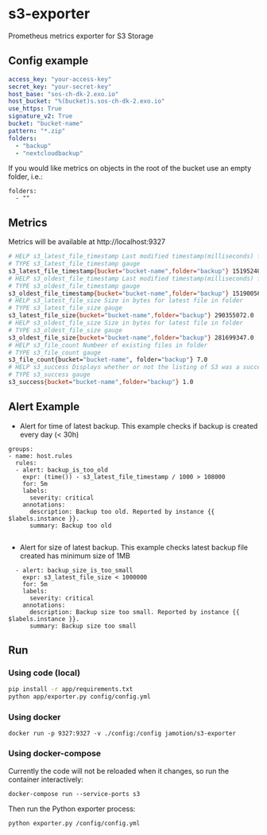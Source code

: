 # s3-exporter

Prometheus metrics exporter for S3 Storage

## Config example

```yml
access_key: "your-access-key"
secret_key: "your-secret-key"
host_base: "sos-ch-dk-2.exo.io"
host_bucket: "%(bucket)s.sos-ch-dk-2.exo.io"
use_https: True
signature_v2: True
bucket: "bucket-name"
pattern: "*.zip"
folders:
  - "backup"
  - "nextcloudbackup"

```

If you would like metrics on objects in the root of the bucket use an empty
folder, i.e.:

```
folders:
  - ""
```

## Metrics

Metrics will be available at http://localhost:9327

```sh
# HELP s3_latest_file_timestamp Last modified timestamp(milliseconds) for latest file in folder
# TYPE s3_latest_file_timestamp gauge
s3_latest_file_timestamp{bucket="bucket-name",folder="backup"} 1519524066157.0
# HELP s3_oldest_file_timestamp Last modified timestamp(milliseconds) for oldest file in folder
# TYPE s3_oldest_file_timestamp gauge
s3_oldest_file_timestamp{bucket="bucket-name",folder="backup"} 1519005663854.0
# HELP s3_latest_file_size Size in bytes for latest file in folder
# TYPE s3_latest_file_size gauge
s3_latest_file_size{bucket="bucket-name",folder="backup"} 290355072.0
# HELP s3_oldest_file_size Size in bytes for latest file in folder
# TYPE s3_oldest_file_size gauge
s3_oldest_file_size{bucket="bucket-name",folder="backup"} 281699347.0
# HELP s3_file_count Numbeer of existing files in folder
# TYPE s3_file_count gauge
s3_file_count{bucket="bucket-name", folder="backup"} 7.0
# HELP s3_success Displays whether or not the listing of S3 was a success
# TYPE s3_success gauge
s3_success{bucket="bucket-name",folder="backup"} 1.0
```

## Alert Example

* Alert for time of latest backup. This example checks if backup is created every day (< 30h)

```
groups:
- name: host.rules
  rules:
  - alert: backup_is_too_old
    expr: (time()) - s3_latest_file_timestamp / 1000 > 108000
    for: 5m
    labels:
      severity: critical
    annotations:
      description: Backup too old. Reported by instance {{ $labels.instance }}.
      summary: Backup too old


```

* Alert for size of latest backup. This example checks latest backup file created has minimum size of 1MB

```
  - alert: backup_size_is_too_small
    expr: s3_latest_file_size < 1000000
    for: 5m
    labels:
      severity: critical
    annotations:
      description: Backup size too small. Reported by instance {{ $labels.instance }}.
      summary: Backup size too small
```

## Run

### Using code (local)

```sh
pip install -r app/requirements.txt
python app/exporter.py config/config.yml
```

### Using docker

```
docker run -p 9327:9327 -v ./config:/config jamotion/s3-exporter
```

### Using docker-compose

Currently the code will not be reloaded when it changes, so run the container
interactively:

```
docker-compose run --service-ports s3
```

Then run the Python exporter process:

```
python exporter.py /config/config.yml
``` 
